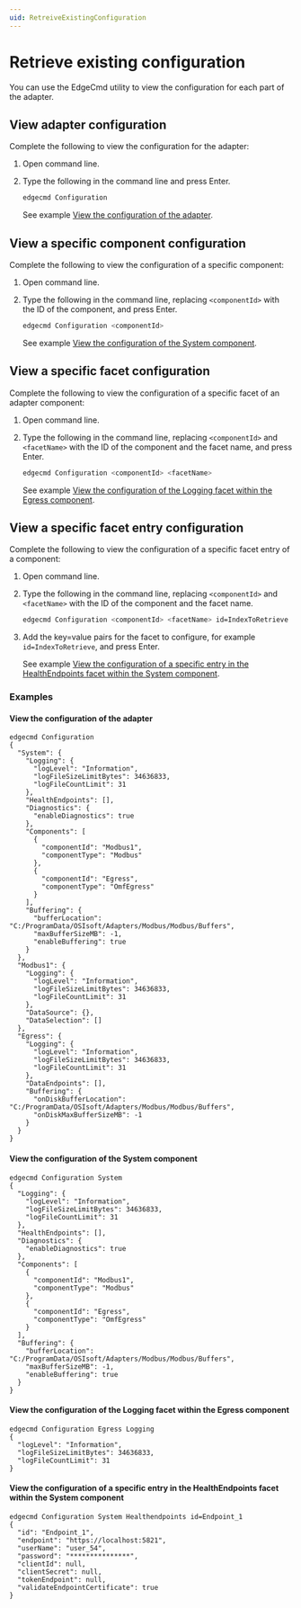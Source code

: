 ```yaml
---
uid: RetreiveExistingConfiguration
---
```


# Retrieve existing configuration

You can use the EdgeCmd utility to view the configuration for each part of the adapter.

## View adapter configuration

Complete the following to view the configuration for the adapter:

1. Open command line.
2. Type the following in the command line and press Enter.

   ```bash
   edgecmd Configuration
   ```
   See example [View the configuration of the adapter](#view-the-configuration-of-the-adapter).
  
  
## View a specific component configuration

Complete the following to view the configuration of a specific component:

1. Open command line.
2. Type the following in the command line, replacing `<componentId>` with the ID of the component, and press Enter.

   ```bash
   edgecmd Configuration <componentId>
   ```
   
   See example [View the configuration of the System component](#view-the-configuration-of-the-system-component).

## View a specific facet configuration

Complete the following to view the configuration of a specific facet of an adapter component:

1. Open command line.
2. Type the following in the command line, replacing `<componentId>` and `<facetName>` with the ID of the component and the facet name, and press Enter.

   ```bash
   edgecmd Configuration <componentId> <facetName>
   ```
   See example [View the configuration of the Logging facet within the Egress component](#view-the-configuration-of-the-logging-facet-within-the-egress-component).
   
## View a specific facet entry configuration

Complete the following to view the configuration of a specific facet entry of a component:

1. Open command line.
2. Type the following in the command line, replacing `<componentId>` and `<facetName>` with the ID of the component and the facet name.

   ```bash
   edgecmd Configuration <componentId> <facetName> id=IndexToRetrieve
   ```

3. Add the key=value pairs for the facet to configure, for example `id=IndexToRetrieve`, and press Enter.

   See example [View the configuration of a specific entry in the HealthEndpoints facet within the System component](#view-the-configuration-of-a-specific-entry-in-the-healthendpoints-facet-within-the-system-component).

### Examples

#### View the configuration of the adapter

```
edgecmd Configuration
{
  "System": {
    "Logging": {
      "logLevel": "Information",
      "logFileSizeLimitBytes": 34636833,
      "logFileCountLimit": 31
    },
    "HealthEndpoints": [],
    "Diagnostics": {
      "enableDiagnostics": true
    },
    "Components": [
      {
        "componentId": "Modbus1",
        "componentType": "Modbus"
      },
      {
        "componentId": "Egress",
        "componentType": "OmfEgress"
      }
    ],
    "Buffering": {
      "bufferLocation": "C:/ProgramData/OSIsoft/Adapters/Modbus/Modbus/Buffers",
      "maxBufferSizeMB": -1,
      "enableBuffering": true
    }
  },
  "Modbus1": {
    "Logging": {
      "logLevel": "Information",
      "logFileSizeLimitBytes": 34636833,
      "logFileCountLimit": 31
    },
    "DataSource": {},
    "DataSelection": []
  },
  "Egress": {
    "Logging": {
      "logLevel": "Information",
      "logFileSizeLimitBytes": 34636833,
      "logFileCountLimit": 31
    },
    "DataEndpoints": [],
    "Buffering": {
      "onDiskBufferLocation": "C:/ProgramData/OSIsoft/Adapters/Modbus/Modbus/Buffers",
      "onDiskMaxBufferSizeMB": -1
    }
  }
}
```

#### View the configuration of the System component

```
edgecmd Configuration System
{
  "Logging": {
    "logLevel": "Information",
    "logFileSizeLimitBytes": 34636833,
    "logFileCountLimit": 31
  },
  "HealthEndpoints": [],
  "Diagnostics": {
    "enableDiagnostics": true
  },
  "Components": [
    {
      "componentId": "Modbus1",
      "componentType": "Modbus"
    },
    {
      "componentId": "Egress",
      "componentType": "OmfEgress"
    }
  ],
  "Buffering": {
    "bufferLocation": "C:/ProgramData/OSIsoft/Adapters/Modbus/Modbus/Buffers",
    "maxBufferSizeMB": -1,
    "enableBuffering": true
  }
}
```

#### View the configuration of the Logging facet within the Egress component

```
edgecmd Configuration Egress Logging
{
  "logLevel": "Information",
  "logFileSizeLimitBytes": 34636833,
  "logFileCountLimit": 31
}
```

#### View the configuration of a specific entry in the HealthEndpoints facet within the System component

```
edgecmd Configuration System Healthendpoints id=Endpoint_1
{
  "id": "Endpoint_1",
  "endpoint": "https://localhost:5821",
  "userName": "user_54",
  "password": "***************",
  "clientId": null,
  "clientSecret": null,
  "tokenEndpoint": null,
  "validateEndpointCertificate": true
}
```
